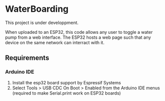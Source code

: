 # WaterBoarding

This project is under developpment.

When uploaded to an ESP32, this code allows any user to toggle a water pump from a web interface. The ESP32 hosts a web page such that any device on the same network can interract with it.

## Requirements

### Arduino IDE

1. Install the esp32 board support by Espressif Systems
1. Select Tools > USB CDC On Boot > Enabled from the Arduino IDE menus (required to make Serial.print work on ESP32 boards)